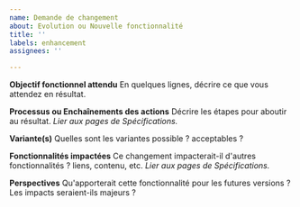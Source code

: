 ```yaml
---
name: Demande de changement
about: Evolution ou Nouvelle fonctionnalité
title: ''
labels: enhancement
assignees: ''

---
```


**Objectif fonctionnel attendu**
En quelques lignes, décrire ce que vous attendez en résultat.

**Processus ou Enchaînements des actions**
Décrire les étapes pour aboutir au résultat.
*Lier aux pages de Spécifications.*

**Variante(s)**
Quelles sont les variantes possible ? acceptables ?

**Fonctionnalités impactées**
Ce changement impacterait-il d'autres fonctionnalités ? liens, contenu, etc.
*Lier aux pages de Spécifications.*

**Perspectives**
Qu'apporterait cette fonctionnalité pour les futures versions ?
Les impacts seraient-ils majeurs ?
